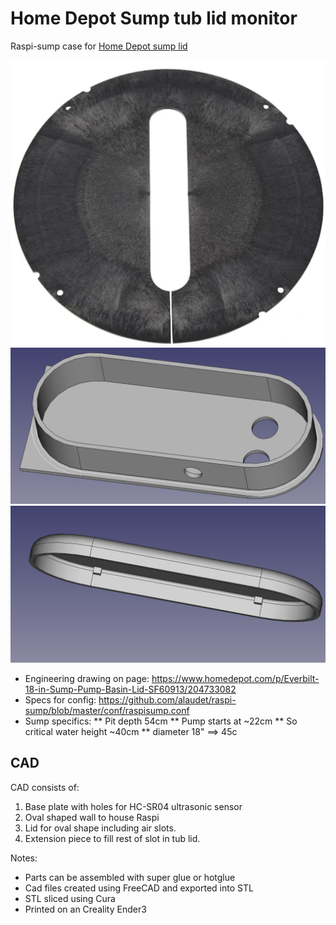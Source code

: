 # Home Depot Sump tub lid monitor 
Raspi-sump case for [Home Depot sump lid](https://www.homedepot.com/p/Everbilt-18-in-Sump-Pump-Basin-Lid-SF60913/204733082)

![Home Depot lid](sump-lid.png)
![SumpLid Body](SumpLid_body.png)
![SumpLid Lid](SumpLid_lid.png)




* Engineering drawing on page: https://www.homedepot.com/p/Everbilt-18-in-Sump-Pump-Basin-Lid-SF60913/204733082
* Specs for config: https://github.com/alaudet/raspi-sump/blob/master/conf/raspisump.conf
* Sump specifics:
** Pit depth 54cm
** Pump starts at ~22cm
** So critical water height ~40cm
** diameter 18" ==> 45c



## CAD
CAD consists of:
1. Base plate with holes for HC-SR04 ultrasonic sensor
2. Oval shaped wall to house Raspi
3. Lid for oval shape including air slots. 
4. Extension piece to fill rest of slot in tub lid.

Notes:
* Parts can be assembled with super glue or hotglue
* Cad files created using FreeCAD and exported into STL
* STL sliced using Cura
* Printed on an Creality Ender3
